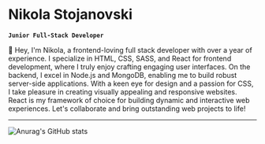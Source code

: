 # Nikola Stojanovski

**`Junior Full-Stack Developer`**

👋 Hey, I'm Nikola, a frontend-loving full stack developer with over a year of experience.
I specialize in HTML, CSS, SASS, and React for frontend development, where I truly enjoy crafting engaging user interfaces. On the backend, I excel in Node.js and MongoDB, enabling me to build robust server-side applications. With a keen eye for design and a passion for CSS, I take pleasure in creating visually appealing and responsive websites. React is my framework of choice for building dynamic and interactive web experiences. Let's collaborate and bring outstanding web projects to life!

---

![Anurag's GitHub stats](https://github-readme-stats.vercel.app/api?username=Niko21122323&show_icons=true&theme=tokyonight)

